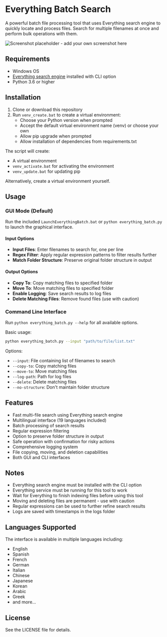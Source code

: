 # Everything Batch Search

A powerful batch file processing tool that uses Everything search engine to quickly locate and process files. Search for multiple filenames at once and perform bulk operations with them.

![Screenshot placeholder - add your own screenshot here]()

## Requirements

- Windows OS
- [Everything search engine](https://www.voidtools.com/downloads/) installed with CLI option
- Python 3.6 or higher

## Installation

1. Clone or download this repository
2. Run `venv_create.bat` to create a virtual environment:
   - Choose your Python version when prompted
   - Accept the default virtual environment name (venv) or choose your own
   - Allow pip upgrade when prompted
   - Allow installation of dependencies from requirements.txt

The script will create:
- A virtual environment
- `venv_activate.bat` for activating the environment
- `venv_update.bat` for updating pip

Alternatively, create a virtual environment yourself.

## Usage

### GUI Mode (Default)
Run the included `LaunchEverythingBatch.bat` or `python everything_batch.py` to launch the graphical interface.

#### Input Options
- **Input Files**: Enter filenames to search for, one per line
- **Regex Filter**: Apply regular expression patterns to filter results further
- **Match Folder Structure**: Preserve original folder structure in output

#### Output Options
- **Copy To**: Copy matching files to specified folder
- **Move To**: Move matching files to specified folder
- **Enable Logging**: Save search results to log files
- **Delete Matching Files**: Remove found files (use with caution)

### Command Line Interface

Run `python everything_batch.py --help` for all available options.

Basic usage:
```bash
python everything_batch.py --input "path/to/file/list.txt"
```

Options:
- `--input`: File containing list of filenames to search
- `--copy-to`: Copy matching files
- `--move-to`: Move matching files
- `--log-path`: Path for log files
- `--delete`: Delete matching files
- `--no-structure`: Don't maintain folder structure

## Features

- Fast multi-file search using Everything search engine
- Multilingual interface (19 languages included)
- Batch processing of search results
- Regular expression filtering
- Option to preserve folder structure in output
- Safe operation with confirmation for risky actions
- Comprehensive logging system
- File copying, moving, and deletion capabilities
- Both GUI and CLI interfaces

## Notes

- Everything search engine must be installed with the CLI option
- Everything service must be running for this tool to work
- Wait for Everything to finish indexing files before using this tool
- Moving and deleting files are permanent - use with caution
- Regular expressions can be used to further refine search results
- Logs are saved with timestamps in the logs folder

## Languages Supported

The interface is available in multiple languages including:
- English
- Spanish
- French
- German
- Italian
- Chinese
- Japanese
- Korean
- Arabic
- Greek
- and more...

## License

See the LICENSE file for details. 
